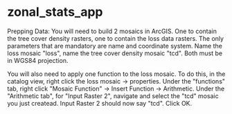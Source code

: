 # zonal_stats_app

Prepping Data:
You will need to build 2 mosaics in ArcGIS. One to contain the tree cover density rasters, one to contain the loss data rasters. The only parameters that are mandatory are name and coordinate system. Name the loss mosaic "loss", name the tree cover density mosaic "tcd". Both must be in WGS84 projection.

You will also need to apply one function to the loss mosaic. To do this, in the catalog view, right click the loss mosaic -> properties. Under the "functions" tab, right click "Mosaic Function" -> Insert Function -> Arithmetic. Under the "Arithmetic tab", for "Input Raster 2", navigate and select the "tcd" mosaic you just createad. Input Raster 2 should now say "tcd". Click OK.
